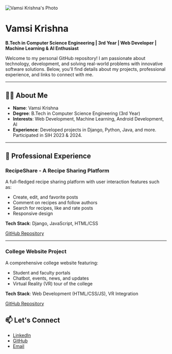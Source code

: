 ![Vamsi Krishna's Photo]("https://github.com/Vamsi3515/aboutme/blob/main/profile.png") 

# Vamsi Krishna

**B.Tech in Computer Science Engineering | 3rd Year | Web Developer | Machine Learning & AI Enthusiast**

Welcome to my personal GitHub repository! I am passionate about technology, development, and solving real-world problems with innovative software solutions. Below, you'll find details about my projects, professional experience, and links to connect with me.

---

## 🧑‍💻 **About Me**

- **Name**: Vamsi Krishna
- **Degree**: B.Tech in Computer Science Engineering (3rd Year)
- **Interests**: Web Development, Machine Learning, Android Development, AI
- **Experience**: Developed projects in Django, Python, Java, and more. Participated in SIH 2023 & 2024.

---

## 💼 **Professional Experience**

### RecipeShare - A Recipe Sharing Platform
A full-fledged recipe sharing platform with user interaction features such as:
- Create, edit, and favorite posts
- Comment on recipes and follow authors
- Search for recipes, like and rate posts
- Responsive design

**Tech Stack**: Django, JavaScript, HTML/CSS

[GitHub Repository](https://github.com/me50/Vamsi3515/tree/web50/projects/2020/x/capstone/)

---

### College Website Project
A comprehensive college website featuring:
- Student and faculty portals
- Chatbot, events, news, and updates
- Virtual Reality (VR) tour of the college

**Tech Stack**: Web Development (HTML/CSS/JS), VR Integration

[GitHub Repository](https://github.com/vamsikrishna/college-website)


## 📫 **Let's Connect**

- [LinkedIn](https://www.linkedin.com/in/vamsi-krishna-profile)
- [GitHub](https://github.com/vamsikrishna)
- [Email](mailto:saivamsikrishna3515@email.com)
